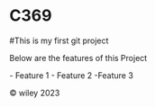 # C369

#This is my first git project

<p> Below are the features of this Project </p>
- Feature 1
- Feature 2
-Feature 3

&copy; wiley 2023
